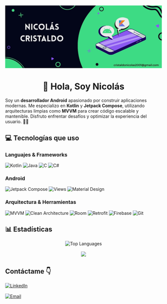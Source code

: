 ![Portada](https://raw.githubusercontent.com/nicolasCristaldo/nicolasCristaldo/refs/heads/main/readme_banner.jpg)

<div align="center">
<h1>👋 Hola, Soy Nicolás</h1>
</div>

Soy un **desarrollador Android** apasionado por construir aplicaciones modernas. Me especializo en **Kotlin** y **Jetpack Compose**, utilizando arquitecturas limpias como **MVVM** para crear código escalable y mantenible. Disfruto enfrentar desafíos y optimizar la experiencia del usuario. 🚀📱

## 💻 Tecnologías que uso

### Languajes & Frameworks
![Kotlin](https://img.shields.io/badge/Kotlin-0095D5?logo=kotlin&logoColor=white&style=for-the-badge)
![Java](https://img.shields.io/badge/Java-007396?logo=java&logoColor=white&style=for-the-badge)
![C](https://img.shields.io/badge/C-A8B9CC?logo=c&logoColor=black&style=for-the-badge)
![C#](https://img.shields.io/badge/C%23-239120?logo=c-sharp&logoColor=white&style=for-the-badge)

### Android
![Jetpack Compose](https://img.shields.io/badge/Jetpack%20Compose-4285F4?logo=android&logoColor=white&style=for-the-badge)
![Views](https://img.shields.io/badge/Views-34A853?logo=android&logoColor=white&style=for-the-badge)
![Material Design](https://img.shields.io/badge/Material%20Design-757575?logo=material-design&logoColor=white&style=for-the-badge)

### Arquitectura & Herramientas
![MVVM](https://img.shields.io/badge/MVVM-FF6F00?style=for-the-badge)
![Clean Architecture](https://img.shields.io/badge/Clean%20Architecture-8E44AD?style=for-the-badge)
![Room](https://img.shields.io/badge/Room-FFCA28?logo=android&logoColor=black&style=for-the-badge)
![Retrofit](https://img.shields.io/badge/Retrofit-3DDC84?logo=android&logoColor=white&style=for-the-badge)
![Firebase](https://img.shields.io/badge/Firebase-FFCA28?logo=firebase&logoColor=black&style=for-the-badge)
![Git](https://img.shields.io/badge/Git-F05032?logo=git&logoColor=white&style=for-the-badge)

## 📊 Estadísticas

<div align="center">
  <img src="https://github-readme-stats.vercel.app/api/top-langs/?username=nicolasCristaldo&layout=compact&theme=merko" alt="Top Languages" />
  <br><br>
  <!-- <img src="https://github-readme-stats.vercel.app/api?username=nicolasCristaldo&show_icons=true&theme=merko" height="150" /> -->
  <img src="https://github-readme-streak-stats.herokuapp.com/?user=nicolasCristaldo&theme=merko" height="150" />
</div>

## Contáctame 👇
[![LinkedIn](https://img.shields.io/badge/LinkedIn-Nicol%C3%A1s%20Cristaldo-blue?style=for-the-badge&logo=linkedin)](https://www.linkedin.com/in/nicolas-cristaldo/)
<br><br>
[![Email](https://img.shields.io/badge/Email-Enviar-green?style=for-the-badge&logo=gmail)](mailto:crist4545@gmail.com)

